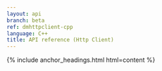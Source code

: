 ```yaml
---
layout: api
branch: beta
ref: dmhttpclient-cpp
language: C++
title: API reference (Http Client)
---
```

{% include anchor_headings.html html=content %}